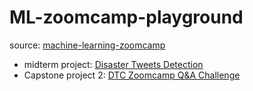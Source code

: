 # ML-zoomcamp-playground

source: [machine-learning-zoomcamp](https://github.com/DataTalksClub/machine-learning-zoomcamp)

- midterm project: [Disaster Tweets Detection](https://github.com/shayansm2/kaggle_playground/tree/main/nlp-getting-started)
- Capstone project 2: [DTC Zoomcamp Q&A Challenge](https://github.com/shayansm2/kaggle-playground/tree/main/dtc-zoomcamp-qa-challenge)